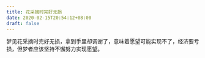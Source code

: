 ```yaml
---
title: 花采摘时完好无损
date: 2020-02-15T20:54:12+08:00
draft: false
---
```


梦见花采摘时完好无损，拿到手里却调谢了，意味着愿望可能实现不了，经济要亏损，但梦者应该坚持不懈努力实现愿望。<br>
